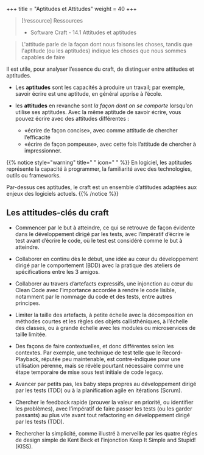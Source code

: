 +++
title = "Aptitudes et Attitudes"
weight = 40
+++

> [!ressource] Ressources
> - Software Craft - 14.1 Attitudes et aptitudes

> L'attitude parle de la façon dont nous faisons les choses, tandis que l'aptitude (ou les aptitudes) indique les choses que nous sommes capables de faire

Il est utile, pour analyser l’essence du craft, de distinguer entre attitudes et aptitudes.

- Les **aptitudes** sont les capacités à produire un travail; par exemple, savoir écrire 
est une aptitude, en général apprise à l’école.

- les **attitudes** en revanche sont *la façon dont on se comporte* lorsqu’on utilise 
ses aptitudes. Avec la même aptitude de savoir écrire, vous pouvez écrire avec des 
attitudes différentes :
   - «écrire de façon concise», avec comme attitude de chercher l’efﬁcacité
   - «écrire de façon pompeuse», avec cette fois l’attitude de chercher à impressionner.

{{% notice style="warning" title=" " icon=" " %}}
En logiciel, les aptitudes représente la capacité à programmer, la familiarité avec des technologies, outils ou frameworks.

Par-dessus ces aptitudes, le craft est un ensemble d’attitudes adaptées aux enjeux des logiciels actuels.
{{% /notice %}}

## Les attitudes-clés du craft
- Commencer par le but à atteindre, ce qui se retrouve de façon évidente dans le développement dirigé par les tests, avec l’impératif d’écrire le test avant d’écrire le code, où le test est considéré comme le but à atteindre.

- Collaborer en continu dès le début, une idée au cœur du développement dirigé par le comportement (BDD) avec la pratique des ateliers de spécifications entre les 3 amigos.

- Collaborer au travers d’artefacts expressifs, une injonction au cœur du Clean Code avec l’importance accordée à rendre le code lisible, notamment par le nommage du code et des tests, entre autres principes.

- Limiter la taille des artefacts, à petite échelle avec la décomposition en méthodes courtes et les règles des objets callisthéniques, à l’échelle des classes, ou à grande échelle avec les modules ou microservices de taille limitée.

- Des façons de faire contextuelles, et donc différentes selon les contextes. Par exemple, une technique de test telle que le Record-Playback, réputée peu maintenable, est contre-indiquée pour une utilisation pérenne, mais se révèle pourtant nécessaire comme une étape temporaire de mise sous test initiale de code legacy.

- Avancer par petits pas, les baby steps propres au développement dirigé par les tests (TDD) ou à la planification agile en itérations (Scrum).

- Chercher le feedback rapide (prouver la valeur en priorité, ou identifier les problèmes), avec l’impératif de faire passer les tests (ou les garder passants) au plus vite avant tout refactoring en développement dirigé par les tests (TDD).

- Rechercher la simplicité, comme illustré à merveille par les quatre règles de design simple de Kent Beck et l’injonction Keep It Simple and Stupid! (KISS).
